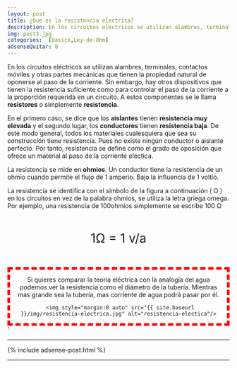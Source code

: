 ```yaml
---
layout: post
title: ¿Que es la resistencia electrica?
description: En los circuitos eléctricos se utilizan alambres, terminales, contactos móviles y otras partes mecánicas que tienen la propiedad natural de oponerse al paso de la corriente. Sin embargo, hay otros dispositivos que tienen la resistencia suficiente como para controlar el paso de la corriente a la proporción requerida en un circuito. A estos componentes se le llama resistores o simplemente resistencia
img: post3.jpg
categories:  [basico,Ley-de-Ohm]
adsenseQuitar: 0
---
```


En los circuitos eléctricos se utilizan alambres, terminales, contactos móviles y otras partes mecánicas que tienen la propiedad natural de oponerse al paso de la corriente. Sin embargo, hay otros dispositivos que tienen la resistencia suficiente como para controlar el paso de la corriente a la proporción requerida en un circuito. A estos componentes se le llama **resistores** o simplemente **resistencia**.

En el primero caso, se dice que los **aislantes** tienen **resistencia muy elevada** y el segundo lugar, los **conductores** tienen **resistencia baja**. De este modo general, todos los materiales cualesquiera que sea su construcción tiene resistencia. Pues no existe ningún conductor o aislante perfecto. Por tanto, resistencia se define como el grado de oposición que ofrece un material al paso de la corriente electica.

La resistencia se mide en **ohmios**. Un conductor tiene la resistencia de un ohmio cuando permite el flujo de 1 amperio. Bajo la influencia de 1 voltio.

La resistencia se identifica con el símbolo de la figura a continuación ( Ω ) en los circuitos en vez de la palabra ohmios, se utiliza la letra griega omega. Por ejemplo, una resistencia de 100ohmios simplemente se escribe 100 Ω

<p style="font-size:2em; text-align:center; padding:20px 0;">1Ω = 1 v/a</p>

<div style="text-align:center;border:6px dashed red; padding:0 15px">

<p>
     Si quieres comparar la teoría eléctrica con la analogía del agua podemos ver la resistencia como el diámetro de la tubería. Mientras mas grande sea la tubería, mas corriente de agua podrá pasar por él.
</p>

     <img style="margin:0 auto" src="{{ site.baseurl }}/img/resistencia-electrica.jpg" alt="resistencia-electica"/>

</div>'




----------

{% include adsense-post.html %}

---------
